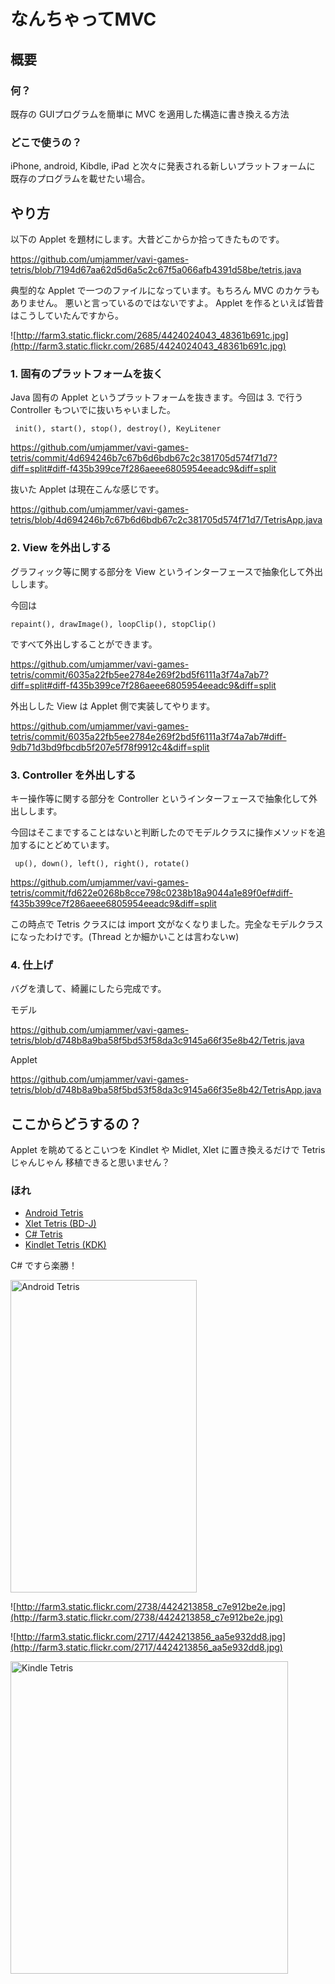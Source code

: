 # なんちゃってMVC #

## 概要 ##
### 何？ ###

既存の GUIプログラムを簡単に MVC を適用した構造に書き換える方法

### どこで使うの？ ###

iPhone, android, Kibdle, iPad と次々に発表される新しいプラットフォームに 既存のプログラムを載せたい場合。


## やり方 ##

以下の Applet を題材にします。大昔どこからか拾ってきたものです。

 https://github.com/umjammer/vavi-games-tetris/blob/7194d67aa62d5d6a5c2c67f5a066afb4391d58be/tetris.java

典型的な Applet で一つのファイルになっています。もちろん MVC のカケラもありません。
悪いと言っているのではないですよ。 Applet を作るといえば皆昔はこうしていたんですから。

 ![http://farm3.static.flickr.com/2685/4424024043_48361b691c.jpg](http://farm3.static.flickr.com/2685/4424024043_48361b691c.jpg)

### 1. 固有のプラットフォームを抜く ###

Java 固有の Applet というプラットフォームを抜きます。今回は 3. で行う Controller
もついでに抜いちゃいました。
```
 init(), start(), stop(), destroy(), KeyLitener
```
 https://github.com/umjammer/vavi-games-tetris/commit/4d694246b7c67b6d6bdb67c2c381705d574f71d7?diff=split#diff-f435b399ce7f286aeee6805954eeadc9&diff=split

抜いた Applet は現在こんな感じです。

 https://github.com/umjammer/vavi-games-tetris/blob/4d694246b7c67b6d6bdb67c2c381705d574f71d7/TetrisApp.java

### 2. View を外出しする ###

グラフィック等に関する部分を View というインターフェースで抽象化して外出しします。

今回は
```
repaint(), drawImage(), loopClip(), stopClip() 
```
ですべて外出しすることができます。

 https://github.com/umjammer/vavi-games-tetris/commit/6035a22fb5ee2784e269f2bd5f6111a3f74a7ab7?diff=split#diff-f435b399ce7f286aeee6805954eeadc9&diff=split

外出しした View は Applet 側で実装してやります。

 https://github.com/umjammer/vavi-games-tetris/commit/6035a22fb5ee2784e269f2bd5f6111a3f74a7ab7#diff-9db71d3bd9fbcdb5f207e5f78f9912c4&diff=split

### 3. Controller を外出しする ###

キー操作等に関する部分を Controller というインターフェースで抽象化して外出しします。

今回はそこまですることはないと判断したのでモデルクラスに操作メソッドを追加するにとどめています。
```
 up(), down(), left(), right(), rotate()
```

 https://github.com/umjammer/vavi-games-tetris/commit/fd622e0268b8cce798c0238b18a9044a1e89f0ef#diff-f435b399ce7f286aeee6805954eeadc9&diff=split

この時点で Tetris クラスには import 文がなくなりました。完全なモデルクラスになったわけです。(Thread とか細かいことは言わないw)

### 4. 仕上げ ###

バグを潰して、綺麗にしたら完成です。

モデル

 https://github.com/umjammer/vavi-games-tetris/blob/d748b8a9ba58f5bd53f58da3c9145a66f35e8b42/Tetris.java

Applet

 https://github.com/umjammer/vavi-games-tetris/blob/d748b8a9ba58f5bd53f58da3c9145a66f35e8b42/TetrisApp.java

## ここからどうするの？ ##

Applet を眺めてるとこいつを Kindlet や Midlet, Xlet に置き換えるだけで Tetris じゃんじゃん
移植できると思いません？

### ほれ ###

  * [Android Tetris](https://github.com/umjammer/vavi-games-tetris-android)
  * [Xlet Tetris (BD-J)](https://github.com/umjammer/vavi-games-tetris-bdj)
  * [C# Tetris](https://github.com/umjammer/vavi-games-tetris-winforms)
  * [Kindlet Tetris (KDK)](https://github.com/umjammer/vavi-games-tetris-kdk)

C# ですら楽勝！

<a href='http://www.flickr.com/photos/52807817@N00/4457210112/' title='Android Tetris by umjammer, on Flickr'><img src='http://farm3.static.flickr.com/2708/4457210112_3945fb30d5.jpg' alt='Android Tetris' width='298' height='500' /></a>

![http://farm3.static.flickr.com/2738/4424213858_c7e912be2e.jpg](http://farm3.static.flickr.com/2738/4424213858_c7e912be2e.jpg)

![http://farm3.static.flickr.com/2717/4424213856_aa5e932dd8.jpg](http://farm3.static.flickr.com/2717/4424213856_aa5e932dd8.jpg)

<a href='http://www.flickr.com/photos/52807817@N00/4458856225/' title='Kindle Tetris by umjammer, on Flickr'><img src='http://farm5.static.flickr.com/4025/4458856225_46f0b87fc4.jpg' alt='Kindle Tetris' width='444' height='500' /></a>
